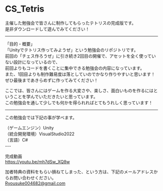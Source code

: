 # CS_Tetris  

主催した勉強会で皆さんに制作してもらったテトリスの完成版です。  
是非ダウンロードして遊んでみてください！  

---  
「目的・概要」  
「Unityでテトリス作ってみようぜ」という勉強会のリポジトリです。  
前回の「チェス作ろうぜ」に引き続き2回目の開催で、アセットを全く使っていない設計になっているので、  
前回よりもコードを書くことに集中できる勉強会の内容になっています。  
また、1回目よりも制作難易度は落としていのでかなり作りやすいと思います！  
ぜひ最後まであきらめずに作ってみてください！  

ここでは、皆さんにはゲームを作る大変さや、楽しさ、面白いものを作るにはということを学んでいただきたいと思っています。  
この勉強会を通して少しでも何かを得られればとてもうれしく思っています！  

---  
この勉強会では下記の事が学べます。  

（ゲームエンジン）Unity   
（統合開発環境）VisualStudio2022   
（言語）C#  
---　　

完成動画  
https://youtu.be/mh7dSw_XQ8w  

加者特典の資料をもらい損ねてしまった、という方は、下記のメールアドレスからお問い合わせください。  
Ryousuke004682@gmail.com
